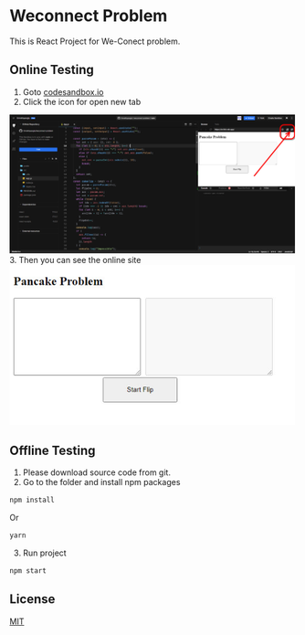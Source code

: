 # Weconnect Problem
This is React Project for We-Conect problem.

## Online Testing
1. Goto [codesandbox.io](https://codesandbox.io/s/github/EmreKayaoglu/weconnect-problem)
2. Click the icon for open new tab
<img width="500" src="https://github.com/EmreKayaoglu/weconnect-problem/blob/main/readme/1.jpg">
3. Then you can see the online site
<img width="500" src="https://github.com/EmreKayaoglu/weconnect-problem/blob/main/readme/2.jpg">

## Offline Testing
1. Please download source code from git.
2. Go to the folder and install npm packages
```bash
npm install
```
   Or
```bash
yarn
```
3. Run project
```bash
npm start
```
## License
[MIT](https://choosealicense.com/licenses/mit/)
